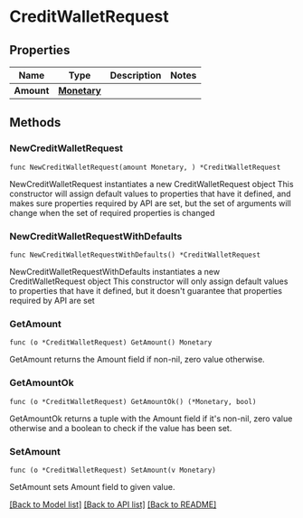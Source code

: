 # CreditWalletRequest

## Properties

Name | Type | Description | Notes
------------ | ------------- | ------------- | -------------
**Amount** | [**Monetary**](Monetary.md) |  | 

## Methods

### NewCreditWalletRequest

`func NewCreditWalletRequest(amount Monetary, ) *CreditWalletRequest`

NewCreditWalletRequest instantiates a new CreditWalletRequest object
This constructor will assign default values to properties that have it defined,
and makes sure properties required by API are set, but the set of arguments
will change when the set of required properties is changed

### NewCreditWalletRequestWithDefaults

`func NewCreditWalletRequestWithDefaults() *CreditWalletRequest`

NewCreditWalletRequestWithDefaults instantiates a new CreditWalletRequest object
This constructor will only assign default values to properties that have it defined,
but it doesn't guarantee that properties required by API are set

### GetAmount

`func (o *CreditWalletRequest) GetAmount() Monetary`

GetAmount returns the Amount field if non-nil, zero value otherwise.

### GetAmountOk

`func (o *CreditWalletRequest) GetAmountOk() (*Monetary, bool)`

GetAmountOk returns a tuple with the Amount field if it's non-nil, zero value otherwise
and a boolean to check if the value has been set.

### SetAmount

`func (o *CreditWalletRequest) SetAmount(v Monetary)`

SetAmount sets Amount field to given value.



[[Back to Model list]](../README.md#documentation-for-models) [[Back to API list]](../README.md#documentation-for-api-endpoints) [[Back to README]](../README.md)


